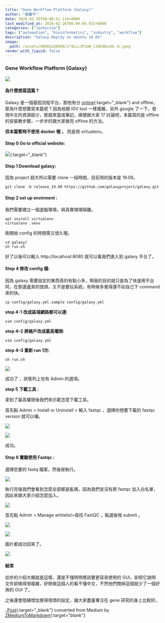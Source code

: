 ```yaml
---
title: "Gene Workflow Platform (Galaxy)"
author: "黃馨平"
date: 2020-02-26T08:08:51.114+0000
last_modified_at: 2020-02-26T08:09:04.931+0000
categories: ["Jackycsie"]
tags: ["automation", "bioinformatics", "industry", "workflow"]
description: "Galaxy Deploy on ubuntu 18.04"
image:
  path: /assets/48082a569d9/1*4LLc3F2oW_CJ8kdDnx9L-Q.jpeg
render_with_liquid: false
---
```


### Gene Workflow Platform \(Galaxy\)


![](/assets/48082a569d9/1*4LLc3F2oW_CJ8kdDnx9L-Q.jpeg)

#### 為什麼想寫這篇 ?

Galaxy 是一個基因流程平台，那他有分 [online](https://usegalaxy.org/){:target="_blank"} and offline，那為什麼想要寫本篇呢 ? 因為他跟 IGV tool 一樣複雜，另外 google 了一下，發現中文的資源超少，那就來當成筆記，順便跟大家 17 討論吧，本篇寫的是 offline 的安裝教步驟，一步步的跟大家做完 offline 的方法。

**但本篇暫時不使用 docker 喔 ，** 而是用 virtualenv。
#### Step 0 Go to official website:


[![](https://galaxyproject.org/images/galaxy-logos/galaxy_project_logo_blue.png)](https://galaxyproject.org/admin/get-galaxy/){:target="_blank"}

#### Step 1 Download galaxy:

因為 project 超大所以需要 clone 一段時間，目前用的版本是 19\.09。
```
git clone -b release_19.09 https://github.com/galaxyproject/galaxy.git
```
#### **Step 2** set up envirment **:**

我們需要建立一個虛擬環境，與真實環境隔離。
```
apt install virtualenv
virtualenv .venv
```

剛開始 config 的時間需又很久喔。
```
cd galaxy/
sh run.sh
```

好了以後可以輸入 http://localhost:8080 就可以看我們進入到 galaxy 平台了。
#### Step 4 修改 config 檔:

因為 galaxy 需要設定的東西真的有點小多，啊我的目的就只是為了快速用平台阿，在那邊盧真的很煩，又不是要玩系統，有時候多覺得還不如自己下 command 來的快。
```
cp config/galaxy.yml.sample config/galaxy.yml
```

**step 4\-1 改成區域網路都可以連:**
```
vim config/galaxy.yml
```

**step 4–2 將帳戶改成最高權限:**
```
vim config/galaxy.yml
```

**step 4–3 重新 run 1次:**
```
sh run.sh
```


![](/assets/48082a569d9/1*yDEYBuqKS0E-9ijJ6iaKEg.jpeg)


成功了 ，狀態列上也有 Admin 的選項。

**step 5 下載工具 :**

拿到了最高權限後我們來示範怎麼下載工具。

首先點 Admin > Install or Uninstall > 輸入 fastqc ，選擇你想要下載的 fastqc version 就可以囉。


![](/assets/48082a569d9/1*KSfvOPvkD49sZ8SKxOlsqw.png)



![](/assets/48082a569d9/1*i-5Xui-KwM-Yobc2jbXwhg.jpeg)


成功。
#### Step 6 實驗使用 Fastqc :

選擇您要的 fastq 檔案，然後按執行。


![](/assets/48082a569d9/1*uZ9udt4iJmiHrKdANnXt4A.jpeg)


執行完後我們會看到怎麼全部都是亂碼，因為我們並沒有將 fastqc 加入白名單，因此來跟大家介紹怎麼加入。


![](/assets/48082a569d9/1*anfsQ-sxRHV4NXpolx586g.jpeg)


首先點 Admin > Manage whitelist>尋找 FastQC ，點選後按 submit 。


![](/assets/48082a569d9/1*lLCeQSyljfOZw_m5mYK-wA.png)



![](/assets/48082a569d9/1*aMfJ6IdhOp2Y1iK6rF4Saw.jpeg)


圖片都成功回來了。


![](/assets/48082a569d9/1*Sn8d0qXK-lQJw6uoZ2ETYA.jpeg)

#### 結束

初步的介紹大概就是這樣，還是不懂明明應該要更容易使用的 GUI，卻把它說明文件卻搞得很複雜，好險做這個人的看不懂中文，不然他們關掉這個就少了一個好用的 GUI 了。

之後還會陸續增加覺得很煩的設定，讓大家盡量專注在 gene 研究的身上比較好。



_[Post](https://medium.com/jacky-life/gene-workflow-platform-galaxy-48082a569d9){:target="_blank"} converted from Medium by [ZMediumToMarkdown](https://github.com/ZhgChgLi/ZMediumToMarkdown){:target="_blank"}._
